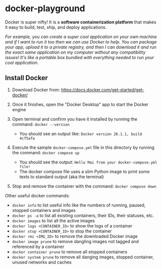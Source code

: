 ﻿# docker-playground

Docker is super nifty! It is a **software containerization platform** that makes it easy to build, test, ship, and deploy applications.

_For example, you can create a super cool application on your own machine and if I want to run it too then we can use Docker to help. 
You can package your app, upload it to a private registry, and then I can download it and run the exact same application on my computer 
without any compatibility issues! It's like a portable box bundled with everything needed to run your cool application._

## Install Docker
1) Download Docker from: https://docs.docker.com/get-started/get-docker/


2) Once it finishes, open the "Docker Desktop" app to start the Docker engine


3) Open terminal and confirm you have it installed by running the command: `docker --version`
    * You should see an output like: `Docker version 26.1.1, build 4cf5afa`


4) Execute the sample `docker-compose.yml` file in this directory by running the command: `docker compose up`
    * You should see the output: `Hello Mai from your docker-compose.yml file!`
    * The docker compose file uses a slim Python image to print some texts to standard output (aka the terminal)


5) Stop and remove the container with the command: `docker compose down`

Other useful docker commands:
* `docker info` to list useful info like the numbers of running, paused, stopped containers and images
* `docker ps -a` to list all existing containers, their IDs, their statuses, etc.
* `docker images` to list all the active images
* `docker logs <CONTAINER_ID>` to show the logs of a container
* `docker stop <CONTAINER_ID>` to stop the container
* `docker rmi <IMG_ID>` to remove the downloaded Docker image
* `docker image prune` to remove dangling images not tagged and referenced by a container 
* `docker container prune` to remove all stopped containers
* `docker system prune` to remove all danging images, stopped container, unused networks and caches
